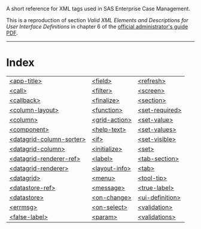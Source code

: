 A short reference for XML tags used in SAS Enterprise Case Management.

This is a reproduction of section *Valid XML Elements and Descriptions for User Interface Definitions* in chapter 6 of the [official administrator's guide PDF](https://support.sas.com/documentation/onlinedoc/ecm/6.3/casemgmtag.pdf).

---

# Index

||||
|:---|:---|:---|
|[\<app-title>](./app-title.md)|[\<field>](./field.md)|[\<refresh>](./refresh.md)|
|[\<call>](./call.md)|[\<filter>](./filter.md)|[\<screen>](./screen.md)|
|[\<callback>](./callback.md)|[\<finalize>](./finalize.md)|[\<section>](./section.md)|
|[\<column-layout>](./column-layout.md)|[\<function>](./function.md)|[\<set-required>](./set-required.md)|
|[\<column>](./column.md)|[\<grid-action>](./grid-action.md)|[\<set-value>](./set-value.md)|
|[\<component>](./component.md)|[\<help-text>](./help-text.md)|[\<set-values>](./set-values.md)|
|[\<datagrid-column-sorter>](./datagrid-column-sorter.md)|[\<if>](./if.md)|[\<set-visible>](./set-visible.md)|
|[\<datagrid-column>](./datagrid-column.md)|[\<initialize>](./initialize.md)|[\<set>](./set.md)|
|[\<datagrid-renderer-ref>](./datagrid-renderer-ref.md)|[\<label>](./label.md)|[\<tab-section>](./tab-section.md)|
|[\<datagrid-renderer>](./datagrid-renderer.md)|[\<layout-info>](./layout-info.md)|[\<tab>](./tab.md)|
|[\<datagrid>](./datagrid.md)|[\<menu>](./menu.md)|[\<tool-tip>](./tool-tip.md)|
|[\<datastore-ref>](./datastore-ref.md)|[\<message>](./message.md)|[\<true-label>](./true-label.md)|
|[\<datastore>](./datastore.md)|[\<on-change>](./on-change.md)|[\<ui-definition>](./ui-definition.md)|
|[\<errmsg>](./errmsg.md)|[\<on-select>](./on-select.md)|[\<validation>](./validation.md)|
|[\<false-label>](./false-label.md)|[\<param>](./param.md)|[\<validations>](./validations.md)|
